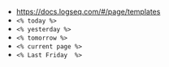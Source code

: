 - https://docs.logseq.com/#/page/templates
- `<% today %>`
- `<% yesterday %>`
- `<% tomorrow %>`
- `<% current page %>`
- `<% Last Friday  %>`